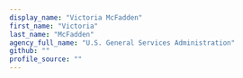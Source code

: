 ```yaml
---
display_name: "Victoria McFadden"
first_name: "Victoria"
last_name: "McFadden"
agency_full_name: "U.S. General Services Administration"
github: ""
profile_source: ""
---
```

